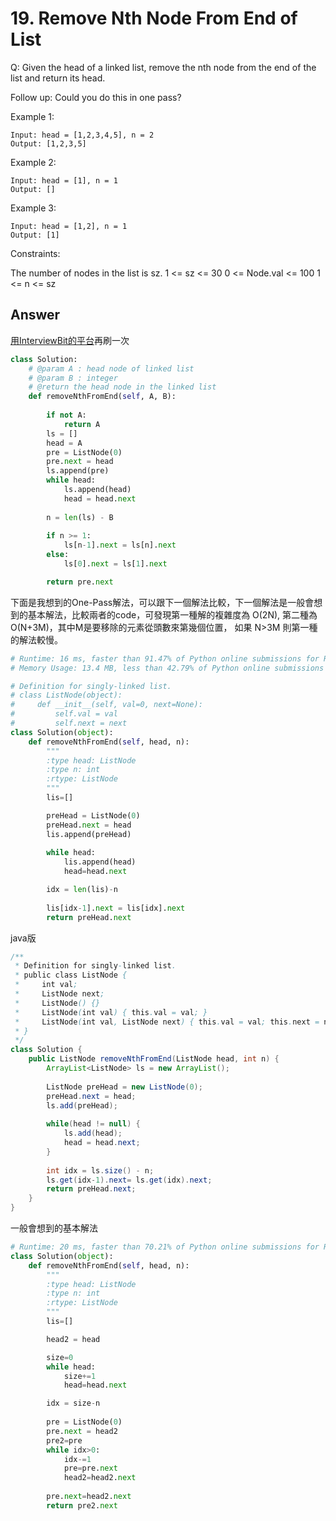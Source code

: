 # 19. Remove Nth Node From End of List
Q: Given the head of a linked list, remove the nth node from the end of the list and return its head.

Follow up: Could you do this in one pass?

Example 1:
```
Input: head = [1,2,3,4,5], n = 2
Output: [1,2,3,5]
```
Example 2:
```
Input: head = [1], n = 1
Output: []
```
Example 3:
```
Input: head = [1,2], n = 1
Output: [1]
``` 

Constraints:

The number of nodes in the list is sz.
1 <= sz <= 30
0 <= Node.val <= 100
1 <= n <= sz

## Answer
[用InterviewBit的平台](https://www.interviewbit.com/problems/remove-nth-node-from-list-end/#)再刷一次
```python
class Solution:
    # @param A : head node of linked list
    # @param B : integer
    # @return the head node in the linked list
    def removeNthFromEnd(self, A, B):
        
        if not A:
            return A
        ls = []
        head = A
        pre = ListNode(0)
        pre.next = head
        ls.append(pre)
        while head:
            ls.append(head)
            head = head.next
            
        n = len(ls) - B
        
        if n >= 1:
            ls[n-1].next = ls[n].next
        else:
            ls[0].next = ls[1].next

        return pre.next
```

下面是我想到的One-Pass解法，可以跟下一個解法比較，下一個解法是一般會想到的基本解法，比較兩者的code，可發現第一種解的複雜度為 O(2N), 第二種為 O(N+3M)，其中M是要移除的元素從頭數來第幾個位置，
如果 N>3M 則第一種的解法較慢。

```python
# Runtime: 16 ms, faster than 91.47% of Python online submissions for Remove Nth Node From End of List.
# Memory Usage: 13.4 MB, less than 42.79% of Python online submissions for Remove Nth Node From End of List.

# Definition for singly-linked list.
# class ListNode(object):
#     def __init__(self, val=0, next=None):
#         self.val = val
#         self.next = next
class Solution(object):
    def removeNthFromEnd(self, head, n):
        """
        :type head: ListNode
        :type n: int
        :rtype: ListNode
        """
        lis=[]

        preHead = ListNode(0)
        preHead.next = head
        lis.append(preHead)
        
        while head:
            lis.append(head)
            head=head.next

        idx = len(lis)-n
        
        lis[idx-1].next = lis[idx].next
        return preHead.next
```        

java版
```java
/**
 * Definition for singly-linked list.
 * public class ListNode {
 *     int val;
 *     ListNode next;
 *     ListNode() {}
 *     ListNode(int val) { this.val = val; }
 *     ListNode(int val, ListNode next) { this.val = val; this.next = next; }
 * }
 */
class Solution {
    public ListNode removeNthFromEnd(ListNode head, int n) {
        ArrayList<ListNode> ls = new ArrayList();
        
        ListNode preHead = new ListNode(0);
        preHead.next = head;
        ls.add(preHead);
        
        while(head != null) {
            ls.add(head);
            head = head.next;
        }
        
        int idx = ls.size() - n;
        ls.get(idx-1).next= ls.get(idx).next;
        return preHead.next;
    }
}
```

一般會想到的基本解法
```python
# Runtime: 20 ms, faster than 70.21% of Python online submissions for Remove Nth Node From End of List.
class Solution(object):
    def removeNthFromEnd(self, head, n):
        """
        :type head: ListNode
        :type n: int
        :rtype: ListNode
        """
        lis=[]

        head2 = head

        size=0
        while head:
            size+=1
            head=head.next

        idx = size-n
        
        pre = ListNode(0)
        pre.next = head2
        pre2=pre
        while idx>0:
            idx-=1
            pre=pre.next
            head2=head2.next
        
        pre.next=head2.next
        return pre2.next        
```